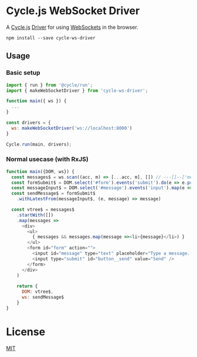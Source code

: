 # Cycle.js WebSocket Driver

A [Cycle.js](http://cycle.js.org) [Driver](http://cycle.js.org/drivers.html) for using
[WebSockets](https://developer.mozilla.org/en-US/docs/Web/API/WebSockets_API)
 in the browser.

```
npm install --save cycle-ws-driver
```

## Usage

### Basic setup

```js
import { run } from '@cycle/run';
import { makeWebSocketDriver } from 'cycle-ws-driver';

function main({ ws }) {
  ...
}

const drivers = {
  ws: makeWebSocketDriver('ws://localhost:8000')
}

Cycle.run(main, drivers);
```

### Normal usecase (with RxJS)

```js
function main({DOM, ws}) {
  const messages$ = ws.scan((acc, m) => [...acc, m], []) // ---[]--['message 1']--['message 1', 'message 2']-->
  const formSubmit$ = DOM.select('#form').events('submit').do(e => e.preventDefault())
  const messageInput$ = DOM.select('#message').events('input').map(e => e.target.value)
  const sendMessage$ = formSubmit$
    .withLatestFrom(messageInput$, (e, message) => message)

  const vtree$ = messages$
    .startWith([])
    .map(messages =>
      <div>
        <ul>
          { messages && messages.map(message =><li>{message}</li>) }
        </ul>
        <form id="form" action="">
          <input id="message" type="text" placeholder="Type a message..." />
          <input type="submit" id="button__send" value="Send" />
        </form>
      </div>
    )
   
    return {
      DOM: vtree$,
      ws: sendMessage$
    }
}
```

# License

[MIT](https://github.com/eliasmeire/cycle-ws-driver/blob/master/LICENSE)
